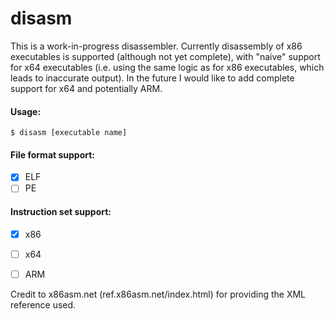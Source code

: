 # disasm

This is a work-in-progress disassembler. Currently disassembly of x86 executables is supported (although not yet complete), with "naive" support for x64 executables (i.e. using the same logic as for x86 executables, which leads to inaccurate output). In the future I would like to add complete support for x64 and potentially ARM.

#### Usage: 
    $ disasm [executable name]

#### File format support:
- [x] ELF
- [ ] PE

#### Instruction set support:
- [x] x86
- [ ] x64
- [ ] ARM


Credit to x86asm.net (ref.x86asm.net/index.html) for providing the XML reference used.
